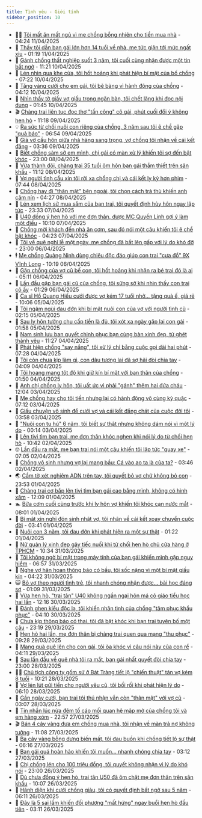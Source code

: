 ```yaml
---
title: Tình yêu - Giới tính
sidebar_position: 10
---
```


<!-- dantri-tinh-yeu-gioi-tinh:START -->
- 👨‍🏫 [Tôi mất ăn mất ngủ vì mẹ chồng bỗng nhiên cho tiền mua nhà](https://dantri.com.vn/tinh-yeu-gioi-tinh/toi-mat-an-mat-ngu-vi-me-chong-bong-nhien-cho-tien-mua-nha-20250411112358261.htm) - 04:24 11/04/2025
- 🦣 [Thấy tôi dẫn bạn gái lớn hơn 14 tuổi về nhà, mẹ tức giận tới mức ngất xỉu](https://dantri.com.vn/tinh-yeu-gioi-tinh/thay-toi-dan-ban-gai-lon-hon-14-tuoi-ve-nha-me-tuc-gian-toi-muc-ngat-xiu-20250410211747666.htm) - 01:19 11/04/2025
- 🔭 [Gánh chồng thất nghiệp suốt 3 năm, tôi cuối cùng nhận được một tin bất ngờ](https://dantri.com.vn/tinh-yeu-gioi-tinh/ganh-chong-that-nghiep-suot-3-nam-toi-cuoi-cung-nhan-duoc-mot-tin-bat-ngo-20250410163328008.htm) - 11:21 10/04/2025
- 🧐 [Lén nhìn qua khe cửa, tôi hốt hoảng khi phát hiện bí mật của bố chồng](https://dantri.com.vn/tinh-yeu-gioi-tinh/len-nhin-qua-khe-cua-toi-hot-hoang-khi-phat-hien-bi-mat-cua-bo-chong-20250410114453474.htm) - 07:22 10/04/2025
- 🫶 [Tặng vàng cưới cho em gái, tôi bẽ bàng vì hành động của chồng](https://dantri.com.vn/tinh-yeu-gioi-tinh/tang-vang-cuoi-cho-em-gai-toi-be-bang-vi-hanh-dong-cua-chong-20250410111221740.htm) - 04:12 10/04/2025
- 💃 [Nhìn thấy tờ giấy vợ giấu trong ngăn bàn, tôi chết lặng khi đọc nội dung](https://dantri.com.vn/tinh-yeu-gioi-tinh/nhin-thay-to-giay-vo-giau-trong-ngan-ban-toi-chet-lang-khi-doc-noi-dung-20250409102742525.htm) - 01:45 10/04/2025
- 🎬 [Chàng trai liên tục đọc thơ &quot;tấn công&quot; cô gái, phút cuối đổi ý không hẹn hò](https://dantri.com.vn/tinh-yeu-gioi-tinh/chang-trai-lien-tuc-doc-tho-tan-cong-co-gai-phut-cuoi-doi-y-khong-hen-ho-20250409121013190.htm) - 11:18 09/04/2025
- 💡 [Ra sức từ chối nuôi con riêng của chồng, 3 năm sau tôi ê chề gặp &quot;quả báo&quot;](https://dantri.com.vn/tinh-yeu-gioi-tinh/ra-suc-tu-choi-nuoi-con-rieng-cua-chong-3-nam-sau-toi-e-che-gap-qua-bao-20250409135344291.htm) - 06:54 09/04/2025
- 🙉 [Giả vờ cầu hôn giữa nhà hàng sang trọng, vợ chồng tôi nhận về cái kết đắng](https://dantri.com.vn/tinh-yeu-gioi-tinh/gia-vo-cau-hon-giua-nha-hang-sang-trong-vo-chong-toi-nhan-ve-cai-ket-dang-20250406183611887.htm) - 03:36 09/04/2025
- 🚦 [Biết chồng sàm sỡ em mình, chị gái có màn xử lý khiến tôi sợ đến bật khóc](https://dantri.com.vn/tinh-yeu-gioi-tinh/biet-chong-sam-so-em-minh-chi-gai-co-man-xu-ly-khien-toi-so-den-bat-khoc-20250409013555152.htm) - 23:00 08/04/2025
- 🥸 [Vừa thành đôi, chàng trai 35 tuổi ôm hôn bạn gái thắm thiết trên sân khấu](https://dantri.com.vn/tinh-yeu-gioi-tinh/vua-thanh-doi-chang-trai-35-tuoi-om-hon-ban-gai-tham-thiet-tren-san-khau-20250408121213780.htm) - 11:12 08/04/2025
- 🤡 [Vợ người tình cầu xin tôi rời xa chồng chị và cái kết ly kỳ hơn phim](https://dantri.com.vn/tinh-yeu-gioi-tinh/vo-nguoi-tinh-cau-xin-toi-roi-xa-chong-chi-va-cai-ket-ly-ky-hon-phim-20250408110449175.htm) - 07:44 08/04/2025
- 🦩 [Chồng hay đi &quot;thân mật&quot; bên ngoài, tôi chọn cách trả thù khiến anh câm nín](https://dantri.com.vn/tinh-yeu-gioi-tinh/chong-hay-di-than-mat-ben-ngoai-toi-chon-cach-tra-thu-khien-anh-cam-nin-20250406221216875.htm) - 04:27 08/04/2025
- 🤡 [Lén xem lịch sử mua sắm của bạn trai, tôi quyết định hủy hôn ngay lập tức](https://dantri.com.vn/tinh-yeu-gioi-tinh/len-xem-lich-su-mua-sam-cua-ban-trai-toi-quyet-dinh-huy-hon-ngay-lap-tuc-20250406204859481.htm) - 23:33 07/04/2025
- 🌊 [U40 đồng ý hẹn hò với mẹ đơn thân, được MC Quyền Linh gợi ý làm một điều](https://dantri.com.vn/tinh-yeu-gioi-tinh/u40-dong-y-hen-ho-voi-me-don-than-duoc-mc-quyen-linh-goi-y-lam-mot-dieu-20250407134553724.htm) - 10:10 07/04/2025
- 🐘 [Chồng mời khách đến nhà ăn cơm, sau đó nói một câu khiến tôi ê chề bật khóc](https://dantri.com.vn/tinh-yeu-gioi-tinh/chong-moi-khach-den-nha-an-com-sau-do-noi-mot-cau-khien-toi-e-che-bat-khoc-20250407101209231.htm) - 04:23 07/04/2025
- 🚀 [Tôi về quê nghỉ lễ một ngày, mẹ chồng đã bắt lên gấp với lý do khó đỡ](https://dantri.com.vn/tinh-yeu-gioi-tinh/toi-ve-que-nghi-le-mot-ngay-me-chong-da-bat-len-gap-voi-ly-do-kho-do-20250407010455356.htm) - 23:00 06/04/2025
- 🕴 [Mẹ chồng Quảng Ninh dùng chiêu độc đáo giúp con trai &quot;cưa đổ&quot; 9X Vĩnh Long](https://dantri.com.vn/tinh-yeu-gioi-tinh/me-chong-quang-ninh-dung-chieu-doc-dao-giup-con-trai-cua-do-9x-vinh-long-20250406080004583.htm) - 10:19 06/04/2025
- 🚀 [Gặp chồng của vợ cũ bế con, tôi hốt hoảng khi nhận ra bé trai đó là ai](https://dantri.com.vn/tinh-yeu-gioi-tinh/gap-chong-cua-vo-cu-be-con-toi-hot-hoang-khi-nhan-ra-be-trai-do-la-ai-20250406084930555.htm) - 05:11 06/04/2025
- 👺 [Lần đầu gặp bạn gái cũ của chồng, tôi sững sờ khi nhìn thấy con trai cô ấy](https://dantri.com.vn/tinh-yeu-gioi-tinh/lan-dau-gap-ban-gai-cu-cua-chong-toi-sung-so-khi-nhin-thay-con-trai-co-ay-20250405110024042.htm) - 01:29 06/04/2025
- 💄 [Ca sĩ Hồ Quang Hiếu cưới được vợ kém 17 tuổi nhờ... tặng quà ế, giá rẻ](https://dantri.com.vn/tinh-yeu-gioi-tinh/ca-si-ho-quang-hieu-cuoi-duoc-vo-kem-17-tuoi-nho-tang-qua-e-gia-re-20250405152700481.htm) - 10:06 05/04/2025
- 🌊 [Tôi ngậm ngùi đau đớn khi bí mật nuôi con của vợ với người tình cũ](https://dantri.com.vn/tinh-yeu-gioi-tinh/toi-ngam-ngui-dau-don-khi-bi-mat-nuoi-con-cua-vo-voi-nguoi-tinh-cu-20250405091222203.htm) - 02:15 05/04/2025
- 🚦 [Sau ly hôn tưởng chu cấp tiền là đủ, tôi xót xa ngày gặp lại con gái](https://dantri.com.vn/tinh-yeu-gioi-tinh/sau-ly-hon-tuong-chu-cap-tien-la-du-toi-xot-xa-ngay-gap-lai-con-gai-20250405085719390.htm) - 01:58 05/04/2025
- 👹 [Nam sinh lưu ban quyết chinh phục bạn cùng bàn xinh đẹp, từ ghét thành yêu](https://dantri.com.vn/tinh-yeu-gioi-tinh/nam-sinh-luu-ban-quyet-chinh-phuc-ban-cung-ban-xinh-dep-tu-ghet-thanh-yeu-20250404125346039.htm) - 11:27 04/04/2025
- 🚀 [Phát hiện chồng &quot;say nắng&quot;, tôi xử lý chỉ bằng cuộc gọi dài hai phút](https://dantri.com.vn/tinh-yeu-gioi-tinh/phat-hien-chong-say-nang-toi-xu-ly-chi-bang-cuoc-goi-dai-hai-phut-20250404102515900.htm) - 07:28 04/04/2025
- 🌁 [Tôi còn chưa kịp làm gì, con dâu tương lai đã sợ hãi đòi chia tay](https://dantri.com.vn/tinh-yeu-gioi-tinh/toi-con-chua-kip-lam-gi-con-dau-tuong-lai-da-so-hai-doi-chia-tay-20250404103314827.htm) - 04:09 04/04/2025
- 🧰 [Tôi hoang mang tột độ khi giữ kín bí mật với bạn thân của chồng](https://dantri.com.vn/tinh-yeu-gioi-tinh/toi-hoang-mang-tot-do-khi-giu-kin-bi-mat-voi-ban-than-cua-chong-20250404084945737.htm) - 01:50 04/04/2025
- 🦅 [Anh chị chồng ly hôn, tôi uất ức vì phải &quot;gánh&quot; thêm hai đứa cháu](https://dantri.com.vn/tinh-yeu-gioi-tinh/anh-chi-chong-ly-hon-toi-uat-uc-vi-phai-ganh-them-hai-dua-chau-20250403190338993.htm) - 12:04 03/04/2025
- 🌈 [Mẹ chồng hay cho tôi tiền nhưng lại có hành động vô cùng kỳ quặc](https://dantri.com.vn/tinh-yeu-gioi-tinh/me-chong-hay-cho-toi-tien-nhung-lai-co-hanh-dong-vo-cung-ky-quac-20250403120506168.htm) - 07:12 03/04/2025
- 🌋 [Giấu chuyện vô sinh để cưới vợ và cái kết đắng chát của cuộc đời tôi](https://dantri.com.vn/tinh-yeu-gioi-tinh/giau-chuyen-vo-sinh-de-cuoi-vo-va-cai-ket-dang-chat-cua-cuoc-doi-toi-20250402163646209.htm) - 03:58 03/04/2025
- 👺 [&quot;Nuôi con tu hú&quot; 6 năm, tôi biết sự thật nhưng không dám nói vì một lý do](https://dantri.com.vn/tinh-yeu-gioi-tinh/nuoi-con-tu-hu-6-nam-toi-biet-su-that-nhung-khong-dam-noi-vi-mot-ly-do-20250403071234391.htm) - 00:14 03/04/2025
- 🎃 [Lên tivi tìm bạn trai, mẹ đơn thân khóc nghẹn khi nói lý do từ chối hẹn hò](https://dantri.com.vn/tinh-yeu-gioi-tinh/len-tivi-tim-ban-trai-me-don-than-khoc-nghen-khi-noi-ly-do-tu-choi-hen-ho-20250402154609893.htm) - 10:42 02/04/2025
- 🤓 [Lần đầu ra mắt, mẹ bạn trai nói một câu khiến tôi lập tức &quot;quay xe&quot;](https://dantri.com.vn/tinh-yeu-gioi-tinh/lan-dau-ra-mat-me-ban-trai-noi-mot-cau-khien-toi-lap-tuc-quay-xe-20250402121703288.htm) - 07:05 02/04/2025
- 🤠 [Chồng vô sinh nhưng vợ lại mang bầu: Cá vào ao ta là của ta?](https://dantri.com.vn/tinh-yeu-gioi-tinh/chong-vo-sinh-nhung-vo-lai-mang-bau-ca-vao-ao-ta-la-cua-ta-20250402102204190.htm) - 03:46 02/04/2025
- 🌏 [Cầm tờ xét nghiệm ADN trên tay, tôi quyết bỏ vợ chứ không bỏ con](https://dantri.com.vn/tinh-yeu-gioi-tinh/cam-to-xet-nghiem-adn-tren-tay-toi-quyet-bo-vo-chu-khong-bo-con-20250402065316974.htm) - 23:53 01/04/2025
- 🚀 [Chàng trai cơ bắp lên tivi tìm bạn gái cao bằng mình, không có hình xăm](https://dantri.com.vn/tinh-yeu-gioi-tinh/chang-trai-co-bap-len-tivi-tim-ban-gai-cao-bang-minh-khong-co-hinh-xam-20250401131141332.htm) - 12:09 01/04/2025
- 🏊 [Bữa cơm cuối cùng trước khi ly hôn vợ khiến tôi khóc cạn nước mắt](https://dantri.com.vn/tinh-yeu-gioi-tinh/bua-com-cuoi-cung-truoc-khi-ly-hon-vo-khien-toi-khoc-can-nuoc-mat-20250401150125190.htm) - 08:01 01/04/2025
- 🦒 [Bí mật xin nghỉ đón sinh nhật vợ, tôi nhận về  cái kết xoay chuyển cuộc đời](https://dantri.com.vn/tinh-yeu-gioi-tinh/bi-mat-xin-nghi-don-sinh-nhat-vo-toi-nhan-ve-cai-ket-xoay-chuyen-cuoc-doi-20250401100959697.htm) - 03:41 01/04/2025
- 💂 [Nuôi con 3 năm, tôi đau đớn khi phát hiện ra một sự thật](https://dantri.com.vn/tinh-yeu-gioi-tinh/nuoi-con-3-nam-toi-dau-don-khi-phat-hien-ra-mot-su-that-20250401081953957.htm) - 01:22 01/04/2025
- 💫 [Nữ quản lý xinh đẹp gây tiếc nuối khi từ chối hẹn hò chủ cửa hàng ở TPHCM](https://dantri.com.vn/tinh-yeu-gioi-tinh/nu-quan-ly-xinh-dep-gay-tiec-nuoi-khi-tu-choi-hen-ho-chu-cua-hang-o-tphcm-20250331061452195.htm) - 10:34 31/03/2025
- 🧠 [Tôi không ngờ bí mật trong máy tính của bạn gái khiến mình gặp nguy hiểm](https://dantri.com.vn/tinh-yeu-gioi-tinh/toi-khong-ngo-bi-mat-trong-may-tinh-cua-ban-gai-khien-minh-gap-nguy-hiem-20250331135538795.htm) - 06:57 31/03/2025
- 🎡 [Nghe vợ hân hoan thông báo có bầu, tôi sốc nặng vì một bí mật giấu kín](https://dantri.com.vn/tinh-yeu-gioi-tinh/nghe-vo-han-hoan-thong-bao-co-bau-toi-soc-nang-vi-mot-bi-mat-giau-kin-20250331094420520.htm) - 04:22 31/03/2025
- 😺 [Bỏ vợ theo người tình trẻ, tôi nhanh chóng nhận được... bài học đáng sợ](https://dantri.com.vn/tinh-yeu-gioi-tinh/bo-vo-theo-nguoi-tinh-tre-toi-nhanh-chong-nhan-duoc-bai-hoc-dang-so-20250331080827842.htm) - 01:09 31/03/2025
- 🥰 [Vừa hẹn hò, &quot;trai tân&quot; U40 không ngần ngại hôn má cô giáo tiểu học hai lần](https://dantri.com.vn/tinh-yeu-gioi-tinh/vua-hen-ho-trai-tan-u40-khong-ngan-ngai-hon-ma-co-giao-tieu-hoc-hai-lan-20250330141647307.htm) - 12:16 30/03/2025
- 🐲 [Đánh ghen kiểu độc lạ, tôi khiến nhân tình của chồng &quot;tâm phục khẩu phục&quot;](https://dantri.com.vn/tinh-yeu-gioi-tinh/danh-ghen-kieu-doc-la-toi-khien-nhan-tinh-cua-chong-tam-phuc-khau-phuc-20250330062751540.htm) - 04:10 30/03/2025
- 🌝 [Chưa kịp thông báo có thai, tôi đã bật khóc khi bạn trai tuyên bố một câu](https://dantri.com.vn/tinh-yeu-gioi-tinh/chua-kip-thong-bao-co-thai-toi-da-bat-khoc-khi-ban-trai-tuyen-bo-mot-cau-20250329085658494.htm) - 23:19 29/03/2025
- 🐲 [Hẹn hò hai lần, mẹ đơn thân bị chàng trai quen qua mạng &quot;thu phục&quot;](https://dantri.com.vn/tinh-yeu-gioi-tinh/hen-ho-hai-lan-me-don-than-bi-chang-trai-quen-qua-mang-thu-phuc-20250329130315179.htm) - 09:28 29/03/2025
- 📝 [Mang quà quê lên cho con gái, tôi òa khóc vì câu nói này của con rể](https://dantri.com.vn/tinh-yeu-gioi-tinh/mang-qua-que-len-cho-con-gai-toi-oa-khoc-vi-cau-noi-nay-cua-con-re-20250328181636973.htm) - 04:11 29/03/2025
- 🦏 [Sau lần đầu về quê nhà tôi ra mắt, bạn gái nhất quyết đòi chia tay](https://dantri.com.vn/tinh-yeu-gioi-tinh/sau-lan-dau-ve-que-nha-toi-ra-mat-ban-gai-nhat-quyet-doi-chia-tay-20250328175806683.htm) - 23:00 28/03/2025
- 🧑‍🏫 [Chủ tịch công ty gốm sứ ở Bát Tràng tiết lộ &quot;chiến thuật&quot; tán vợ kém 8 tuổi](https://dantri.com.vn/tinh-yeu-gioi-tinh/chu-tich-cong-ty-gom-su-o-bat-trang-tiet-lo-chien-thuat-tan-vo-kem-8-tuoi-20250328100937823.htm) - 10:21 28/03/2025
- 🦍 [Vợ lén lút gửi tiền cho người yêu cũ, tôi bối rối khi phát hiện lý do](https://dantri.com.vn/tinh-yeu-gioi-tinh/vo-len-lut-gui-tien-cho-nguoi-yeu-cu-toi-boi-roi-khi-phat-hien-ly-do-20250328061915356.htm) - 06:10 28/03/2025
- 🌋 [Gần ngày cưới, bạn trai tôi thú nhận vẫn còn &quot;thân mật&quot; với vợ cũ](https://dantri.com.vn/tinh-yeu-gioi-tinh/gan-ngay-cuoi-ban-trai-toi-thu-nhan-van-con-than-mat-voi-vo-cu-20250328060733631.htm) - 03:07 28/03/2025
- 💯 [Tin nhắn lúc nửa đêm tố cáo mối quan hệ mập mờ của chồng tôi và em hàng xóm](https://dantri.com.vn/tinh-yeu-gioi-tinh/tin-nhan-luc-nua-dem-to-cao-moi-quan-he-map-mo-cua-chong-toi-va-em-hang-xom-20250327091921014.htm) - 22:57 27/03/2025
- 🎬 [Bán 4 cây vàng đưa em chồng mua nhà, tôi nhận về màn trả nợ không tưởng](https://dantri.com.vn/tinh-yeu-gioi-tinh/ban-4-cay-vang-dua-em-chong-mua-nha-toi-nhan-ve-man-tra-no-khong-tuong-20250327105827759.htm) - 11:08 27/03/2025
- 📝 [Ba cây vàng bỗng dưng biến mất, tôi đau buồn khi chồng tiết lộ sự thật](https://dantri.com.vn/tinh-yeu-gioi-tinh/ba-cay-vang-bong-dung-bien-mat-toi-dau-buon-khi-chong-tiet-lo-su-that-20250327084437598.htm) - 06:16 27/03/2025
- 🧐 [Bạn gái quá hoàn hảo khiến tôi muốn... nhanh chóng chia tay](https://dantri.com.vn/tinh-yeu-gioi-tinh/ban-gai-qua-hoan-hao-khien-toi-muon-nhanh-chong-chia-tay-20250327021459019.htm) - 03:12 27/03/2025
- 🤠 [Chị chồng lén cho 100 triệu đồng, tôi quyết không nhận vì lý do khó nói](https://dantri.com.vn/tinh-yeu-gioi-tinh/chi-chong-len-cho-100-trieu-dong-toi-quyet-khong-nhan-vi-ly-do-kho-noi-20250327014628069.htm) - 23:00 26/03/2025
- 💼 [Dù chưa đồng ý hẹn hò, trai tân U50 đã ôm chặt mẹ đơn thân trên sân khấu](https://dantri.com.vn/tinh-yeu-gioi-tinh/du-chua-dong-y-hen-ho-trai-tan-u50-da-om-chat-me-don-than-tren-san-khau-20250326124837458.htm) - 10:07 26/03/2025
- 💪 [Hãnh diện khi cưới chồng giàu, tôi có quyết định bất ngờ sau 5 năm](https://dantri.com.vn/tinh-yeu-gioi-tinh/hanh-dien-khi-cuoi-chong-giau-toi-co-quyet-dinh-bat-ngo-sau-5-nam-20250326101208318.htm) - 06:11 26/03/2025
- 💂 [Đây là 5 sai lầm khiến đối phương &quot;mất hứng&quot; ngay buổi hẹn hò đầu tiên](https://dantri.com.vn/tinh-yeu-gioi-tinh/day-la-5-sai-lam-khien-doi-phuong-mat-hung-ngay-buoi-hen-ho-dau-tien-20250323211606956.htm) - 03:11 26/03/2025<!-- dantri-tinh-yeu-gioi-tinh:END -->
